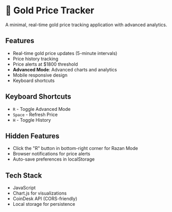 # 🧈 Gold Price Tracker

A minimal, real-time gold price tracking application with advanced analytics.

## Features
- Real-time gold price updates (5-minute intervals)
- Price history tracking
- Price alerts at $1800 threshold
- **Advanced Mode**: Advanced charts and analytics
- Mobile responsive design
- Keyboard shortcuts

## Keyboard Shortcuts
- `R` - Toggle Advanced Mode
- `Space` - Refresh Price
- `H` - Toggle History

## Hidden Features
- Click the "R" button in bottom-right corner for Razan Mode
- Browser notifications for price alerts
- Auto-save preferences in localStorage

## Tech Stack
- JavaScript
- Chart.js for visualizations
- CoinDesk API (CORS-friendly)
- Local storage for persistence
